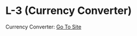 # L-3 (Currency Converter)

Currency Converter: [Go To Site](https://edcurrency-converter.netlify.app/)

